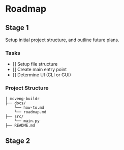 # Roadmap

## Stage 1

Setup initial project structure, and outline future plans.

### Tasks

- [] Setup file structure
- [] Create main entry point
- [] Determine UI (CLI or GUI)

### Project Structure

```setup
| moveng-buildr
├── docs/
    └── how-to.md
    └── roadmap.md
├── src/
    └── main.py
├── README.md
```

## Stage 2
